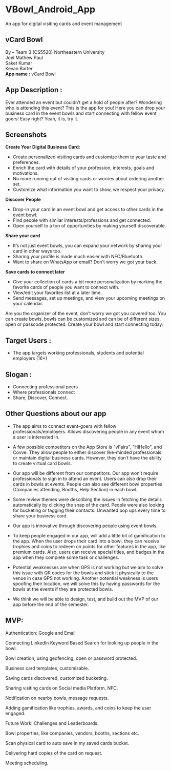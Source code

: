 # VBowl_Android_App
An app for digital visiting cards and event management

## vCard Bowl
By – Team 3 (CS5520) Northeastern University<br/>
Joel Mathew Paul<br/>
Saket Kumar<br/>
Kevan Barter<br/>
**App name :** vCard Bowl
## App Description :
Ever attended an event but couldn’t get a hold of people after? Wondering who is attending this
event? This is the app for you! Here you can drop your business card in the event bowls and start
connecting with fellow event goers! Easy right? Yeah, it is, try it.

## Screenshots


**Create Your Digital Business Card:**
* Create personalized visiting cards and customize them to your taste and preferences.
* Enrich the card with details of your profession, interests, goals and motivations.
* No more running out of visiting cards or worries about ordering another set.
* Customize what information you want to show, we respect your privacy.

**Discover People**
* Drop-in your card in an event bowl and get access to other cards in the event bowl.
* Find people with similar interests/professions and get connected.
* Open yourself to a ton of opportunities by making yourself discoverable.

**Share your card**
* It’s not just event bowls, you can expand your network by sharing your card in other
ways too.
* Sharing your profile is made much easier with NFC/Bluetooth.
* Want to share on WhatsApp or email? Don’t worry we got your back.

**Save cards to connect later**
* Give your collection of cards a bit more personalization by marking the favorite cards of
people you want to connect with.
* View/edit your favorites list at a later time.
* Send messages, set up meetings, and view your upcoming meetings on your calendar.

Are you the organizer of the event, don’t worry we got you covered too. You can create bowls,
bowls can be customized and can be of different sizes, open or passcode protected. Create your
bowl and start connecting today.

## Target Users :
* The app targets working professionals, students and potential employers (16+)

## Slogan :
* Connecting professional peers
* Where professionals connect
* Share, Discover, Connect.

## Other Questions about our app
* The app aims to connect event-goers with fellow professionals/employers. Allows
discovering people in any event whom a user is interested in.

* A few possible competitors on the App Store is "vFairs", "HiHello", and Covve. They
allow people to either discover like-minded professionals or maintain digital business
cards. However, they don’t have the ability to create virtual card bowls.

* Our app will be different from our competitors. Our app won’t require professionals to
sign in to attend an event. Users can also drop their cards in bowls at events. People can
also see different bowl properties (Companies attending, Booths, Help Section) in each
bowl.

* Some review themes were describing the issues in fetching the details automatically by
clicking the snap of the card. People were also looking for bucketing or tagging their
contacts. Unwanted pop ups every time to share your business card.

* Our app is innovative through discovering people using event bowls.

* To keep people engaged in our app, will add a little bit of gamification to the app. When
the user drops their card into a bowl, they can receive trophies and coins to redeem on
points for other features in the app, like premium cards. Also, users can receive special
titles, and badges in the app when they complete some task or challenges.

* Potential weaknesses are when GPS is not working but we aim to solve this issue with
QR codes for the bowls and stick it physically to the venue in case GPS not working.
Another potential weakness is users spoofing their location, we will solve this by having
passwords for the bowls at the events if they are protected bowls.

* We think we will be able to design, test, and build out the MVP of our app before the end
of the semester.

## MVP:
Authentication: Google and Email

Connecting LinkedIn
Keyword Based Search for looking up people in the bowl.

Bowl creation, using geofencing, open or password protected.

Business card templates, customisable.

Saving cards discovered, customized bucketing.

Sharing visiting cards on Social media Platform, NFC.

Notification on nearby bowls, message requests.

Adding gamification like trophies, awards, and coins to keep the user engaged.

Future Work:
Challenges and Leaderboards.

Bowl properties, like companies, vendors, booths, sections etc.

Scan physical card to auto save in my saved cards bucket.

Delivering hard copies of the card on request.

Meeting scheduling.
